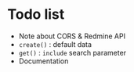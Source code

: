# Todo list

- Note about CORS & Redmine API
- `create()` : default data
- `get()` : `include` search parameter
- Documentation
